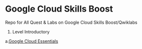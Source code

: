 # Google Cloud Skills Boost

Repo for All Quest & Labs on Google Cloud Skills Boost/Qwiklabs

1. Level Introductory
  
  a.[Google Cloud Essentials](https://www.cloudskillsboost.google/quests/23)
